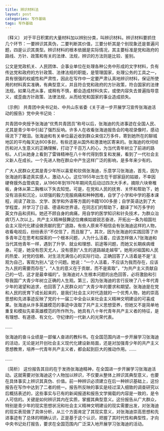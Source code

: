 ```yaml
---
title: 辨识材料法
layout: post
categories: 写作基础
tags: 写作基础
---
```


〔释义〕 对于平日积累的大量材料加以辨别分类，叫辨识材料。辨识材料要抓住几个环节：一要辨识其真伪，二要判断其价值，三要分析其是个别现象还是普遍问题，四是认识其类型。辨识材料的根本依据是实际情况，其主要标准是党和政府的路线、方针、政策和有关的法律、法规，辨识的方法则是比较、鉴别。

公文是党政机关、人民团体、企事业单位在处理各种公务中形成的文字材料，负有传达党和政府的方针政策、法律法规的职能，是管理国家，处理公务的工具之一，具有很强的权威性和严肃性，因此在写作中一定要严肃认真地辨识材料，保证所使用的材料真实准确，有典型意义，并且符合党和政府的方针政策，符合国家的法律法规。如果马虎从事，或稍有不慎，都会造成材料失实，或使内容失去普遍指导意义，或歪曲方针政策、法律法规，从而给党和国家的事业造成损失。

〔示例〕 共青团中央书记处、中共山东省委《关于进一步开展学习宣传张海迪活动的报告》党中央书记处：

共青团中央授予张海迪“优秀共青团员”称号以后，张海迪的先进事迹在全国人民、尤其是青少年中引起了强烈反响。许多人在收看张海迪报告会的电视录像时，感动得流下了眼泪。张海迪和有关单位最近收到群众来信2万多件，寄到她所在的聊城地区的平均每天达800多封，有些还是从国外和港澳地区寄来的。张海迪的坎坷经历和对人生意义的正确理解，打动了千百万人的心，为当代青年树立了前进的路标。人们从她身上看到了雷锋精神在八十年代得到恢复和发展，看到了一代社会主义新人在成长。一个先进人物在群众中产生这样广泛的影响，是多年来少有的。

广大人民群众尤其是青少年所以喜爱和钦佩张海迪，乐意学习张海迪，首先，因为张海迪的事迹真实感人，激动人心。这位1955年出生在干部家庭的姑娘，不幸因硬脊膜外血管病变，从1960年到1976年期间先后动过四次大手术，摘除六块脊椎板，身体从第二胸椎以下失去知觉。可是，在党和人民的抚育、关怀和帮助下，她没有沮丧和沉沦，以顽强的毅力克服病痛和种种困难，自学了小学和中学的基本课程，阅读了政治、文学、医学和外语等方面的书籍1000多册；自学英语达到了大学程度，并学习了日语、德语和世界语，在同志们的帮助下，翻译了16万多字的英文作品和资料。她还不顾自身的病痛，用自学的医学知识和针灸技术，为群众治病1万人次以上。共产主义精神鼓舞这位瘫痪姑娘锐志奋进，开拓出一条为祖国社会主义现代化建设做贡献的宽广道路，有些人原来不相信会有张海迪这样的人物，收看电视后，纷纷表示“不仅信了，而且服了”。其次，因为张海迪的实践回答了许多青年正在思考和探索的一个根本问题，人为什么活着，应该怎样做人?张海迪和当代其他青年一样，遇到了升学、就业和理想、前途等问题，而她又长期疾病缠身。可是，她没有怨天尤人，没有感到“人生的道路越走越窄”。她用对祖国和人民的热爱、对党的信赖、对生活充满信心的实际行动，正确回答了人活着是不是“主观为自己，客观为别人”这个问题。她说：“一个人活着，不应该为我而存在，应该为人民的需要而存在”，“人生的意义在于贡献，而不是索取”，“为共产主义贡献自己的一切，这才是最幸福的”。张海迪对人生根本问题的出色回答，必将激励和引导我国广大青少年树立正确的人生观。第三，因为张海迪的言行反映了八十年代青少年的渴望和追求，也回答了人民群众对广大青少年的要求和期望。张海迪是在党和人民的抚育下成长起来的，是我们社会主义时代造就的一个优秀人物，她的崇高思想和先进事迹反映了党的十一届三中全会以来社会主义精神文明建设的可喜成果。张海迪从许多英雄模范的事迹中汲取了共产主义思想营养，但她又不是简单地重复和模拟先辈英雄模范的所作所为。她具有八十年代青年共产主义者的特征，是有理想、有道德、有文化、守纪律的一代新人的光荣代表。

……

张海迪的奋斗业绩是一部催人奋进的教科书。在全国范围内进一步开展学习张海迪的活动，无论是对开创社会主义现代化建设新局面，还是对加强青少年的共产主义思想教育，培养一代青年共产主义者，都会起到巨大的推动作用。……

……

〔简析〕 这份报告其目的在于发扬张海迪精神，在全国进一步开展学习张海迪活动。这就需要对张海迪这个人物加以辨识，不仅要从整体上辨识其典型意义，也要在具体事实上辨识其真伪、价值。前一种辨识必须建立在后一种辨识基础上，这份报告在写作中达到了二者的统一。报告所反映的事实是经过深入细致的调查研究以后概括表述的，这些事实与已有的新闻报道和报告文学揭载的内容是一致的，是令人可信的。关键是如何辨识其内在实质，掌握其典型意义。这份报告从广大群众，特别是青少年的现实思想状况和社会主义精神文明建设的现实需要出发，对张海迪的现实表现做了具体分析，从三个方面肯定了其现实意义，对张海迪崇高思想和先进事迹有了总体的明确认识，正是基于这个认识，把握了其时代性和典型性，才向中央书记处打报告，要求在全国范围内广泛深入地开展学习张海迪的活动。 